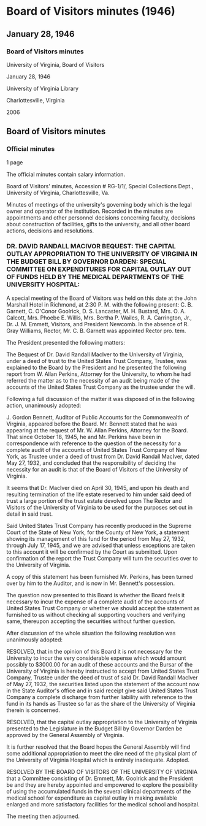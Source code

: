 <!-- llmformatted -->
# Board of Visitors minutes (1946)

## January 28, 1946

### Board of Visitors minutes

University of Virginia, Board of Visitors

January 28, 1946

University of Virginia Library

Charlottesville, Virginia

2006

## Board of Visitors minutes

### Official minutes

1 page

The official minutes contain salary information.

Board of Visitors' minutes, Accession # RG-1/1/, Special Collections Dept., University of Virginia, Charlottesville, Va.

Minutes of meetings of the university's governing body which is the legal owner and operator of the institution. Recorded in the minutes are appointments and other personnel decisions concerning faculty, decisions about construction of facilities, gifts to the university, and all other board actions, decisions and resolutions.

### DR. DAVID RANDALL MACIVOR BEQUEST: THE CAPITAL OUTLAY APPROPRIATION TO THE UNIVERSITY OF VIRGINIA IN THE BUDGET BILL BY GOVERNOR DARDEN: SPECIAL COMMITTEE ON EXPENDITURES FOR CAPITAL OUTLAY OUT OF FUNDS HELD BY THE MEDICAL DEPARTMENTS OF THE UNIVERSITY HOSPITAL:

A special meeting of the Board of Visitors was held on this date at the John Marshall Hotel in Richmond, at 2:30 P. M. with the following present: C. B. Garnett, C. O'Conor Goolrick, D. S. Lancaster, M. H. Bustard, Mrs. O. A. Calcott, Mrs. Phoebe E. Willis, Mrs. Bertha P. Wailes, R. A. Carrington, Jr., Dr. J. M. Emmett, Visitors, and President Newcomb. In the absence of R. Gray Williams, Rector, Mr. C. B. Garnett was appointed Rector pro. tem.

The President presented the following matters:

The Bequest of Dr. David Randall MacIver to the University of Virginia, under a deed of trust to the United States Trust Company, Trustee, was explained to the Board by the President and he presented the following report from W. Allan Perkins, Attorney for the University, to whom he had referred the matter as to the necessity of an audit being made of the accounts of the United States Trust Company as the trustee under the will.

Following a full discussion of the matter it was disposed of in the following action, unanimously adopted:

J. Gordon Bennett, Auditor of Public Accounts for the Commonwealth of Virginia, appeared before the Board. Mr. Bennett stated that he was appearing at the request of Mr. W. Allan Perkins, Attorney for the Board. That since October 18, 1945, he and Mr. Perkins have been in correspondence with reference to the question of the necessity for a complete audit of the accounts of United States Trust Company of New York, as Trustee under a deed of trust from Dr. David Randall MacIver, dated May 27, 1932, and concluded that the responsibility of deciding the necessity for an audit is that of the Board of Visitors of the University of Virginia.

It seems that Dr. MacIver died on April 30, 1945, and upon his death and resulting termination of the life estate reserved to him under said deed of trust a large portion of the trust estate devolved upon The Rector and Visitors of the University of Virginia to be used for the purposes set out in detail in said trust.

Said United States Trust Company has recently produced in the Supreme Court of the State of New York, for the County of New York, a statement showing its management of this fund for the period from May 27, 1932, through July 17, 1945, and we are advised that unless exceptions are taken to this account it will be confirmed by the Court as submitted. Upon confirmation of the report the Trust Company will turn the securities over to the University of Virginia.

A copy of this statement has been furnished Mr. Perkins, has been turned over by him to the Auditor, and is now in Mr. Bennett's possession.

The question now presented to this Board is whether the Board feels it necessary to incur the expense of a complete audit of the accounts of United States Trust Company or whether we should accept the statement as furnished to us without checking all supporting vouchers and verifying same, thereupon accepting the securities without further question.

After discussion of the whole situation the following resolution was unanimously adopted:

RESOLVED, that in the opinion of this Board it is not necessary for the University to incur the very considerable expense which would amount possibly to $3000.00 for an audit of these accounts and the Bursar of the University of Virginia is hereby instructed to accept from United States Trust Company, Trustee under the deed of trust of said Dr. David Randall MacIver of May 27, 1932, the securities listed upon the statement of the account now in the State Auditor's office and in said receipt give said United States Trust Company a complete discharge from further liability with reference to the fund in its hands as Trustee so far as the share of the University of Virginia therein is concerned.

RESOLVED, that the capital outlay appropriation to the University of Virginia presented to the Legislature in the Budget Bill by Governor Darden be approved by the General Assembly of Virginia.

It is further resolved that the Board hopes the General Assembly will find some additional appropriation to meet the dire need of the physical plant of the University of Virginia Hospital which is entirely inadequate. Adopted.

RESOLVED BY THE BOARD OF VISITORS OF THE UNIVERSITY OF VIRGINIA that a Committee consisting of Dr. Emmett, Mr. Goolrick and the President be and they are hereby appointed and empowered to explore the possibility of using the accumulated funds in the several clinical departments of the medical school for expenditure as capital outlay in making available enlarged and more satisfactory facilities for the medical school and hospital.

The meeting then adjourned.
